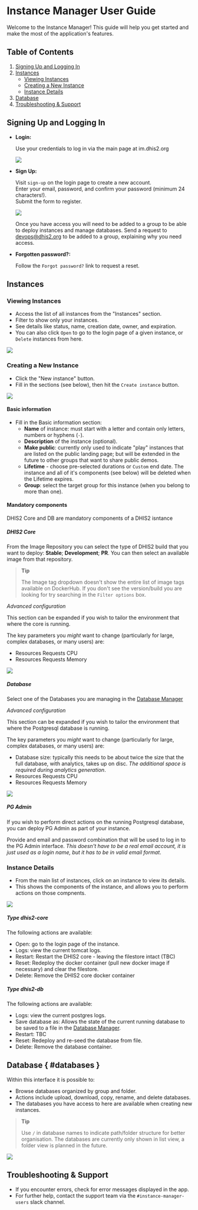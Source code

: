 # Instance Manager User Guide

Welcome to the Instance Manager! This guide will help you get started and make the most of the application's features.


## Table of Contents

1. [Signing Up and Logging In](#signing-up-and-logging-in)
2. [Instances](#instances)
    - [Viewing Instances](#viewing-instances)
    - [Creating a New Instance](#creating-a-new-instance)
    - [Instance Details](#instance-details)
3. [Database](#databases)
4. [Troubleshooting & Support](#troubleshooting--support)


## Signing Up and Logging In

- **Login:**  
  
  Use your credentials to log in via the main page at im.dhis2.org

  ![](resources/images/login.png)

- **Sign Up:**  
  
  Visit `sign-up` on the login page to create a new account.  
  Enter your email, password, and confirm your password (minimum 24 characters!).  
  Submit the form to register.


  ![](resources/images/im_signup.png)

  Once you have access you will need to be added to a group to be able to deploy instances and manage databases. Send a request to devops@dhis2.org to be added to a group, explaining why you need access.


- **Forgotten password?:**  
  
  Follow the `Forgot password?` link to request a reset.




## Instances

### Viewing Instances

- Access the list of all instances from the "Instances" section.
- Filter to show only your instances.
- See details like status, name, creation date, owner, and expiration.
- You can also click `Open` to go to the login page of a given instance, or `Delete` instances from here.

![](resources/images/instances.png)

### Creating a New Instance

- Click the "New instance" button.
- Fill in the sections (see below), then hit the `Create instance` button.
  
![](resources/images/create_instance.png)



#### Basic information

- Fill in the Basic information section:
  - **Name** of instance: must start with a letter and contain only letters, numbers or hyphens (`-`).
  - **Description** of the instance (optional).
  - **Make public**: currently only used to indicate "play" instances that are listed on the public landing page; but will be extended in the future to other groups that want to share public demos.
  - **Lifetime** - choose pre-selected durations or `Custom` end date. The instance and all of it's components (see below) will be deleted when the Lifetime expires.
  - **Group**: select the target group for this instance (when you belong to more than one).


#### Mandatory components

DHIS2 Core and DB are mandatory components of a DHIS2 isntance

##### DHIS2 Core

From the Image Repository you can select the type of DHIS2 build that you want to deploy: **Stable**; **Development**; **PR**.
You can then select an available image from that repository. 

> **Tip**
>
> The Image tag dropdown doesn't show the entire list of image tags available on DockerHub. If you don't see the version/build you are looking for try searching in the `Filter options` box.

*Advanced configuration*

This section can be expanded if you wish to tailor the environment that where the core is running.

The key parameters you *might* want to change (particularly for large, complex databases, or many users) are:

- Resources Requests CPU
- Resources Requests Memory
  
![](resources/images/core_advanced.png)



##### Database

Select one of the Databases you are managing in the [Database Manager](#databases)

*Advanced configuration*

This section can be expanded if you wish to tailor the environment that where the Postgresql database is running.

The key parameters you *might* want to change (particularly for large, complex databases, or many users) are:

- Database size: typically this needs to be about twice the size that the full database, with analytics, takes up on disc. *The additional space is required during analytics generation*.
- Resources Requests CPU
- Resources Requests Memory
  
![](resources/images/postgres_advanced.png)


##### PG Admin

If you wish to perform direct actions on the running Postgresql database, you can deploy PG Admin as part of your instance. 

Provide and email and password combination that will be used to log in to the PG Admin interface. *This doesn't have to be a real email account, it is just used as a login name, but it has to be in valid email format*.



### Instance Details

- From the main list of instances, click on an instance to view its details.
- This shows the components of the instance, and allows you to perform actions on those compnents.


![](resources/images/instance_details.png)


##### Type dhis2-core

The following actions are available:

- Open: go to the login page of the instance.
- Logs: view the current tomcat logs.
- Restart: Restart the DHIS2 core - leaving the filestore intact (TBC)
- Reset: Redeploy the docker container (pull new docker image if necessary) and clear the filestore.
- Delete: Remove the DHIS2 core docker container 

##### Type dhis2-db

The following actions are available:

- Logs: view the current postgres logs.
- Save database as: Allows the state of the current running database to be saved to a file in the [Database Manager](#databases). 
- Restart: TBC
- Reset: Redeploy and re-seed the database from file.
- Delete: Remove the database container.



## Database { #databases }

Within this interface it is possible to:

- Browse databases organized by group and folder. 
- Actions include upload, download, copy, rename, and delete databases.
- The databases you have access to here are available when creating new instances.

> **Tip**
>
> Use `/` in database names to indicate path/folder structure for better organisation. The databases are currently only shown in list view, a folder view is planned in the future.


![](resources/images/databases.png)



## Troubleshooting & Support

- If you encounter errors, check for error messages displayed in the app.
- For further help, contact the support team via the `#instance-manager-users` slack channel.

